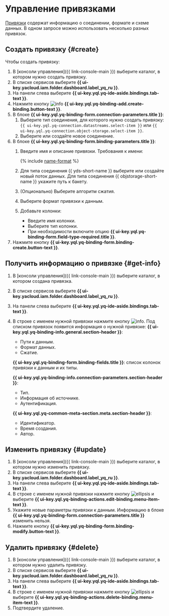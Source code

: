 # Управление привязками

[Привязки](../concepts/glossary.md#binding) содержат информацию о соединении, формате и схеме данных. В одном запросе можно использовать несколько разных привязок.

## Создать привязку {#create}

Чтобы создать привязку:

1. В [консоли управления]({{ link-console-main }}) выберите каталог, в котором нужно создать привязку.
1. В списке сервисов выберите **{{ ui-key.yacloud.iam.folder.dashboard.label_yq_ru }}**.
1. На панели слева выберите **{{ ui-key.yql.yq-ide-aside.bindings.tab-text }}**.
1. Нажмите кнопку ![info](../../_assets/console-icons/plus.svg) **{{ ui-key.yql.yq-binding-add.create-binding.button-text }}**.
1. В блоке **{{ ui-key.yql.yq-binding-form.connection-parameters.title }}**:
   1. Выберите тип соединения, для которого нужно создать привязку: `{{ ui-key.yql.yq-connection.datastreams.select-item }}` или `{{ ui-key.yql.yq-connection.object-storage.select-item }}`.
   1. Выберите или создайте новое соединение.
1. В блоке **{{ ui-key.yql.yq-binding-form.binding-parameters.title }}**:
   1. Введите имя и описание привязки. Требования к имени:

      {% include [name-format](../_includes/connection-name-format.md) %}

   1. Для типа соединения {{ yds-short-name }} выберите или создайте новый поток данных.
      Для типа соединения {{ objstorage-short-name }} укажите путь к бакету.
   1. (Опционально) Выберите алгоритм сжатия.
   1. Выберите формат привязки к данным.
   1. Добавьте колонки:
      * Введите имя колонки.
      * Выберите тип колонки.
      * При необходимости включите опцию **{{ ui-key.yql.yq-binding-form.field-type-required.title }}**.
1. Нажмите кнопку **{{ ui-key.yql.yq-binding-form.binding-create.button-text }}**.

## Получить информацию о привязке {#get-info}

1. В [консоли управления]({{ link-console-main }}) выберите каталог, в котором создана привязка.
1. В списке сервисов выберите **{{ ui-key.yacloud.iam.folder.dashboard.label_yq_ru }}**.
1. На панели слева выберите **{{ ui-key.yql.yq-ide-aside.bindings.tab-text }}**.
1. В строке с именем нужной привязки нажмите кнопку ![info](../../_assets/console-icons/circle-info.svg).
   Под списком привязок появится информация о нужной привязке:
   **{{ ui-key.yql.yq-binding-info.general.section-header }}**:

     * Пути к данным.
     * Формат данных.
     * Сжатие.

   **{{ ui-key.yql.yq-binding-form.binding-fields.title }}**: список колонок привязки к данным и их типы.

   **{{ ui-key.yql.yq-binding-info.connection-parameters.section-header }}**:

      * Тип.
      * Информация об источнике.
      * Аутентификация.

   **{{ ui-key.yql.yq-common-meta-section.meta.section-header }}**:

      * Идентификатор.
      * Время создания.
      * Автор.

## Изменить привязку {#update}

1. В [консоли управления]({{ link-console-main }}) выберите каталог, в котором нужно изменить привязку.
1. В списке сервисов выберите **{{ ui-key.yacloud.iam.folder.dashboard.label_yq_ru }}**.
1. На панели слева выберите **{{ ui-key.yql.yq-ide-aside.bindings.tab-text }}**.
1. В строке с именем нужной привязки нажмите кнопку ![ellipsis](../../_assets/console-icons/ellipsis.svg) и выберите **{{ ui-key.yql.yq-binding-actions.edit-binding.menu-item-text }}**.
1. Укажите новые параметры привязки к данным. Информацию в блоке **{{ ui-key.yql.yq-binding-form.connection-parameters.title }}** изменить нельзя.
1. Нажмите кнопку **{{ ui-key.yql.yq-binding-form.binding-modify.button-text }}**.

## Удалить привязку {#delete}

1. В [консоли управления]({{ link-console-main }}) выберите каталог, в котором нужно удалить привязку.
1. В списке сервисов выберите **{{ ui-key.yacloud.iam.folder.dashboard.label_yq_ru }}**.
1. На панели слева выберите **{{ ui-key.yql.yq-ide-aside.bindings.tab-text }}**.
1. В строке с именем нужной привязки нажмите кнопку ![ellipsis](../../_assets/console-icons/ellipsis.svg) и выберите **{{ ui-key.yql.yq-binding-actions.delete-binding.menu-item-text }}**.
1. Подтвердите удаление.
